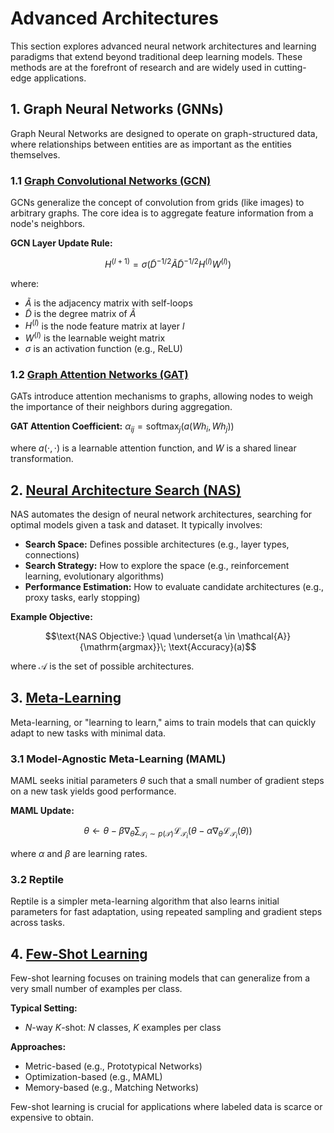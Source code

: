 # Advanced Architectures

This section explores advanced neural network architectures and learning paradigms that extend beyond traditional deep learning models. These methods are at the forefront of research and are widely used in cutting-edge applications.

## 1. Graph Neural Networks (GNNs)

Graph Neural Networks are designed to operate on graph-structured data, where relationships between entities are as important as the entities themselves.

### 1.1 [Graph Convolutional Networks (GCN)](01_gcn.md)

GCNs generalize the concept of convolution from grids (like images) to arbitrary graphs. The core idea is to aggregate feature information from a node's neighbors.

**GCN Layer Update Rule:**
```math
H^{(l+1)} = \sigma\left( \tilde{D}^{-1/2} \tilde{A} \tilde{D}^{-1/2} H^{(l)} W^{(l)} \right)
```
where:
- $`\tilde{A}`$ is the adjacency matrix with self-loops
- $`\tilde{D}`$ is the degree matrix of $`\tilde{A}`$
- $`H^{(l)}`$ is the node feature matrix at layer $`l`$
- $`W^{(l)}`$ is the learnable weight matrix
- $`\sigma`$ is an activation function (e.g., ReLU)

### 1.2 [Graph Attention Networks (GAT)](02_gat.md)

GATs introduce attention mechanisms to graphs, allowing nodes to weigh the importance of their neighbors during aggregation.

**GAT Attention Coefficient:**
$`\alpha_{ij} = \mathrm{softmax}_j\left( a\left( W h_i, W h_j \right) \right)`$

where $`a(\cdot, \cdot)`$ is a learnable attention function, and $`W`$ is a shared linear transformation.

## 2. [Neural Architecture Search (NAS)](03_nas.md)

NAS automates the design of neural network architectures, searching for optimal models given a task and dataset. It typically involves:
- **Search Space:** Defines possible architectures (e.g., layer types, connections)
- **Search Strategy:** How to explore the space (e.g., reinforcement learning, evolutionary algorithms)
- **Performance Estimation:** How to evaluate candidate architectures (e.g., proxy tasks, early stopping)

**Example Objective:**
```math
\text{NAS Objective:} \quad \underset{a \in \mathcal{A}}{\mathrm{argmax}}\; \text{Accuracy}(a)
```
where $`\mathcal{A}`$ is the set of possible architectures.

## 3. [Meta-Learning](04_meta_learning.md)

Meta-learning, or "learning to learn," aims to train models that can quickly adapt to new tasks with minimal data.

### 3.1 Model-Agnostic Meta-Learning (MAML)

MAML seeks initial parameters $`\theta`$ such that a small number of gradient steps on a new task yields good performance.

**MAML Update:**
```math
\theta \leftarrow \theta - \beta \nabla_\theta \sum_{\mathcal{T}_i \sim p(\mathcal{T})} \mathcal{L}_{\mathcal{T}_i}\left( \theta - \alpha \nabla_\theta \mathcal{L}_{\mathcal{T}_i}(\theta) \right)
```
where $`\alpha`$ and $`\beta`$ are learning rates.

### 3.2 Reptile

Reptile is a simpler meta-learning algorithm that also learns initial parameters for fast adaptation, using repeated sampling and gradient steps across tasks.

## 4. [Few-Shot Learning](05_few_shot_learning.md)

Few-shot learning focuses on training models that can generalize from a very small number of examples per class.

**Typical Setting:**
- $`N`$-way $`K`$-shot: $`N`$ classes, $`K`$ examples per class

**Approaches:**
- Metric-based (e.g., Prototypical Networks)
- Optimization-based (e.g., MAML)
- Memory-based (e.g., Matching Networks)

Few-shot learning is crucial for applications where labeled data is scarce or expensive to obtain. 